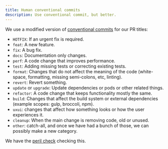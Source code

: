 ```yaml
---
title: Human conventional commits
description: Use conventional commit, but better.
---
```


We use a modified version of [conventional commits] for our PR titles:
- `HOTFIX`: If an urgent fix is required.
- `feat`: A new feature.
- `fix`: A bug fix.
- `docs`: Documentation only changes.
- `perf`: A code change that improves performance.
- `test`: Adding missing tests or correcting existing tests.
- `format`: Changes that do not affect the meaning of the code (white-space, formatting, missing semi-colons, etc, linting).
- `revert`: Revert something.
- `update` or `upgrade`: Update dependencies or pods or other related things.
- `refactor`: A code change that keeps functionality mostly the same.
- `build`: Changes that affect the build system or external dependencies (example scopes: gulp, broccoli, npm).
- `uxui`: changes that affect how something looks or how the user experiences it.
- `cleanup`: When the main change is removing code, old or unused.
- `other`: catch-all, and once we have had a bunch of those, we can possibly make a new category.

We have the [peril check] checking this.


[conventional commits]: https://www.conventionalcommits.org/en/v1.0.0/#specification
[peril check]: https://github.com/artsy/peril-settings/blob/fcad894359533dbc777ea17ee536bd9e7d44a756/org/allPRs.ts#L225
